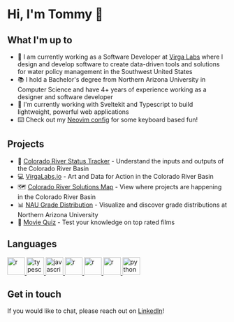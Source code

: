 # Hi, I'm Tommy 👋

## What I'm up to
- :potable_water: I am currently working as a Software Developer at [Virga Labs](https://www.virgalabs.io/) where I design and develop software to create data-driven tools and solutions for water policy management in the Southwest United States
- :books: I hold a Bachelor's degree from Northern Arizona University in Computer Science and have 4+ years of experience working as a designer and software developer
- :wrench: I'm currently working with Sveltekit and Typescript to build lightweight, powerful web applications
- :keyboard: Check out my [Neovim config](https://github.com/tommywhitney/dotfiles/tree/main/nvim) for some keyboard based fun!

## Projects
- :ocean: [Colorado River Status Tracker](https://coriverstorage.com/) - Understand the inputs and outputs of the Colorado River Basin 
- :computer: [VirgaLabs.io](https://www.virgalabs.io/) - Art and Data for Action in the Colorado River Basin
- :world_map: [Colorado River Solutions Map](https://resilientcoriver.org/solutions/) - View where projects are happening in the Colorado River Basin
- :bar_chart: [NAU Grade Distribution](https://grade-distro.vercel.app/) - Visualize and discover grade distributions at Northern Arizona University
- :movie_camera: [Movie Quiz](https://movie-quiz-seven.vercel.app/) - Test your knowledge on top rated films

## Languages
<a href="https://svelte.dev" target="_blank"> <img src="https://cdn.jsdelivr.net/gh/devicons/devicon/icons/svelte/svelte-original.svg" alt="r" width="40" height="40"/> </a>
<a href="https://developer.mozilla.org/en-US/docs/Glossary/TypeScript" target="_blank"> <img src="https://cdn.jsdelivr.net/gh/devicons/devicon/icons/typescript/typescript-original.svg" alt="typescript" width="40" height="40"/> </a> 
<a href="https://developer.mozilla.org/en-US/docs/Web/JavaScript" target="_blank"> <img src="https://cdn.jsdelivr.net/gh/devicons/devicon/icons/javascript/javascript-original.svg" alt="javascript" width="40" height="40"/> </a> 
<a href="https://developer.mozilla.org/en-US/docs/Glossary/HTML5" target="_blank"> <img src="https://cdn.jsdelivr.net/gh/devicons/devicon/icons/html5/html5-original.svg" alt="r" width="40" height="40"/> </a> 
<a href="https://developer.mozilla.org/en-US/docs/Web/CSS" target="_blank"> <img src="https://cdn.jsdelivr.net/gh/devicons/devicon/icons/css3/css3-plain-wordmark.svg" alt="r" width="40" height="40"/> </a>
<a href="https://www.rstudio.com" target="_blank"> <img src="https://cdn.jsdelivr.net/gh/devicons/devicon/icons/r/r-original.svg" alt="r" width="40" height="40"/> </a>
<a href="https://www.python.org" target="_blank"> <img src="https://cdn.jsdelivr.net/gh/devicons/devicon/icons/python/python-original.svg" alt="python" width="40" height="40"/> </a>

## Get in touch
If you would like to chat, please reach out on [LinkedIn](https://www.linkedin.com/in/thomas-whitney/)!
<!--
**tommywhitney/tommywhitney** is a ✨ _special_ ✨ repository because its `README.md` (this file) appears on your GitHub profile.

Here are some ideas to get you started:

- 🔭 I’m currently working on ...
- 🌱 I’m currently learning ...
- 👯 I’m looking to collaborate on ...
- 🤔 I’m looking for help with ...
- 💬 Ask me about ...
- 📫 How to reach me: ...
- 😄 Pronouns: ...
- ⚡ Fun fact: ...
-->
